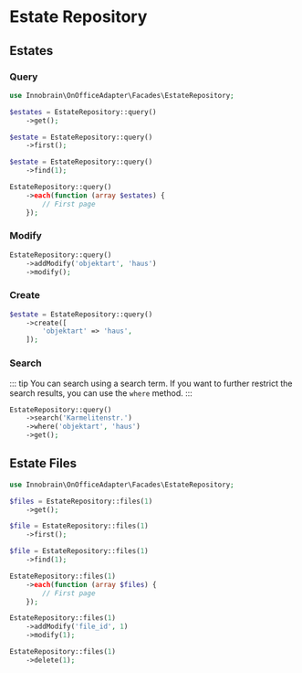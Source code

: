 # Estate Repository

## Estates

### Query
```php
use Innobrain\OnOfficeAdapter\Facades\EstateRepository;

$estates = EstateRepository::query()
    ->get();

$estate = EstateRepository::query()
    ->first();

$estate = EstateRepository::query()
    ->find(1);

EstateRepository::query()
    ->each(function (array $estates) {
        // First page
    });

```

### Modify

```php
EstateRepository::query()
    ->addModify('objektart', 'haus')
    ->modify();

```

### Create

```php
$estate = EstateRepository::query()
    ->create([
        'objektart' => 'haus',
    ]);
```

### Search

::: tip
You can search using a search term. If you want to further restrict the search results, you can use the `where` method.
:::

```php
EstateRepository::query()
    ->search('Karmelitenstr.')
    ->where('objektart', 'haus')
    ->get();
```

## Estate Files
```php
use Innobrain\OnOfficeAdapter\Facades\EstateRepository;

$files = EstateRepository::files(1)
    ->get();

$file = EstateRepository::files(1)
    ->first();

$file = EstateRepository::files(1)
    ->find(1);

EstateRepository::files(1)
    ->each(function (array $files) {
        // First page
    });

EstateRepository::files(1)
    ->addModify('file_id', 1)
    ->modify(1);

EstateRepository::files(1)
    ->delete(1);
```
